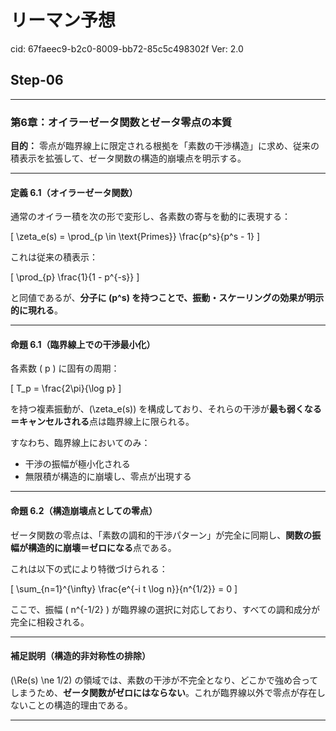 # リーマン予想

cid: 67faeec9-b2c0-8009-bb72-85c5c498302f
Ver: 2.0

## Step-06

---

### 第6章：オイラーゼータ関数とゼータ零点の本質  

**目的：** 零点が臨界線上に限定される根拠を「素数の干渉構造」に求め、従来の積表示を拡張して、ゼータ関数の構造的崩壊点を明示する。

---

#### 定義 6.1（オイラーゼータ関数）

通常のオイラー積を次の形で変形し、各素数の寄与を動的に表現する：

\[
\zeta_e(s) = \prod_{p \in \text{Primes}} \frac{p^s}{p^s - 1}
\]

これは従来の積表示：

\[
\prod_{p} \frac{1}{1 - p^{-s}}
\]

と同値であるが、**分子に \(p^s\) を持つことで、振動・スケーリングの効果が明示的に現れる**。

---

#### 命題 6.1（臨界線上での干渉最小化）

各素数 \( p \) に固有の周期：

\[
T_p = \frac{2\pi}{\log p}
\]

を持つ複素振動が、\(\zeta_e(s)\) を構成しており、それらの干渉が**最も弱くなる＝キャンセルされる**点は臨界線上に限られる。

すなわち、臨界線上においてのみ：

- 干渉の振幅が極小化される
- 無限積が構造的に崩壊し、零点が出現する

---

#### 命題 6.2（構造崩壊点としての零点）

ゼータ関数の零点は、「素数の調和的干渉パターン」が完全に同期し、**関数の振幅が構造的に崩壊＝ゼロになる**点である。

これは以下の式により特徴づけられる：

\[
\sum_{n=1}^{\infty} \frac{e^{-i t \log n}}{n^{1/2}} = 0
\]

ここで、振幅 \( n^{-1/2} \) が臨界線の選択に対応しており、すべての調和成分が完全に相殺される。

---

#### 補足説明（構造的非対称性の排除）

\(\Re(s) \ne 1/2\) の領域では、素数の干渉が不完全となり、どこかで強め合ってしまうため、**ゼータ関数がゼロにはならない**。これが臨界線以外で零点が存在しないことの構造的理由である。

---
